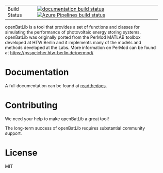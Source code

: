<table>

<tr>
  <td>Build Status</td>
  <td>
    <a href="http://pvlib-python.readthedocs.org/en/stable/">
    <img src="https://readthedocs.org/projects/pvlib-python/badge/?version=stable" alt="documentation build status" />
    </a>
    <a href="https://dev.azure.com/solararbiter/pvlib%20python/_build/latest?definitionId=4&branchName=master">
      <img src="https://dev.azure.com/solararbiter/pvlib%20python/_apis/build/status/pvlib.pvlib-python?branchName=master" alt="Azure Pipelines build status" />
    </a>
  </td>
</tr>
</table>

openBatLib is a tool that provides a set of 
functions and classes for simulating the performance of photovoltaic
energy storing systems. openBatLib was originally ported from the PerMod MATLAB
toolbox developed at HTW Berlin and it implements many
of the models and methods developed at the Labs. More information on
PerMod can be found at https://pvspeicher.htw-berlin.de/permod/.


Documentation
=============

A full documentation can be found at [readthedocs](https://openbatlib.readthedocs.io/). 


Contributing
============

We need your help to make openBatLib a great tool!

The long-term success of openBatLib requires substantial community support.


License
=======

MIT
